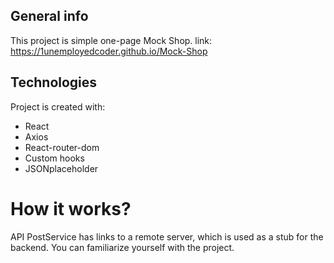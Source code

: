 ## General info
This project is simple one-page Mock Shop.
link: https://1unemployedcoder.github.io/Mock-Shop
	
## Technologies
Project is created with:
* React
* Axios
* React-router-dom
* Custom hooks
* JSONplaceholder

# How it works?
API PostService has links to a remote server, which is used as a stub for the backend. You can familiarize yourself with the project.
